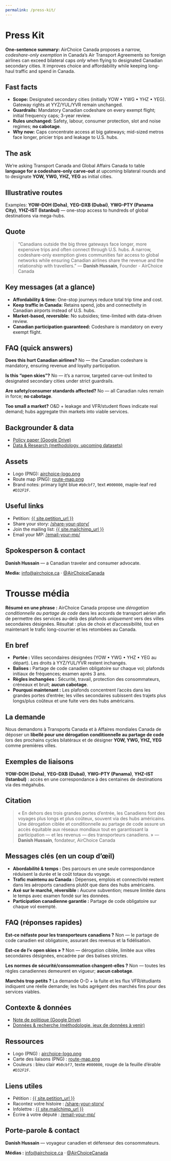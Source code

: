 ```yaml
---
permalink: /press-kit/
---
```


<div class="lang-en">
  <h1>Press Kit</h1>

  <p><strong>One-sentence summary:</strong> AirChoice Canada proposes a narrow, <em>codeshare-only exemption</em> in Canada’s Air Transport Agreements so foreign airlines can exceed bilateral caps <em>only</em> when flying to designated Canadian secondary cities. It improves choice and affordability while keeping long-haul traffic and spend in Canada.</p>

  <h2>Fast facts</h2>
  <ul>
    <li><strong>Scope:</strong> Designated secondary cities (initially YOW • YWG • YHZ • YEG). Gateway rights at YYZ/YUL/YVR remain unchanged.</li>
    <li><strong>Guardrails:</strong> Mandatory Canadian codeshare on every exempt flight; initial frequency caps; 3-year review.</li>
    <li><strong>Rules unchanged:</strong> Safety, labour, consumer protection, slot and noise regimes; <strong>no cabotage</strong>.</li>
    <li><strong>Why now:</strong> Caps concentrate access at big gateways; mid-sized metros face longer, pricier trips and leakage to U.S. hubs.</li>
  </ul>

  <h2>The ask</h2>
  <p>We’re asking Transport Canada and Global Affairs Canada to table <strong>language for a codeshare-only carve-out</strong> at upcoming bilateral rounds and to designate <strong>YOW, YWG, YHZ, YEG</strong> as initial cities.</p>

  <h2>Illustrative routes</h2>
  <p>Examples: <strong>YOW–DOH (Doha)</strong>, <strong>YEG–DXB (Dubai)</strong>, <strong>YWG–PTY (Panama City)</strong>, <strong>YHZ–IST (Istanbul)</strong> — one-stop access to hundreds of global destinations via mega-hubs.</p>

  <h2>Quote</h2>
  <blockquote>
    “Canadians outside the big three gateways face longer, more expensive trips and often connect through U.S. hubs. A narrow, codeshare-only exemption gives communities fair access to global networks while ensuring Canadian airlines share the revenue and the relationship with travellers.” — <strong>Danish Hussain</strong>, Founder - AirChoice Canada
  </blockquote>

  <h2>Key messages (at a glance)</h2>
  <ul>
    <li><strong>Affordability & time:</strong> One-stop journeys reduce total trip time and cost.</li>
    <li><strong>Keep traffic in Canada:</strong> Retains spend, jobs and connectivity in Canadian airports instead of U.S. hubs.</li>
    <li><strong>Market-based, reversible:</strong> No subsidies; time-limited with data-driven review.</li>
    <li><strong>Canadian participation guaranteed:</strong> Codeshare is mandatory on every exempt flight.</li>
  </ul>

  <h2>FAQ (quick answers)</h2>
  <p><strong>Does this hurt Canadian airlines?</strong> No — the Canadian codeshare is mandatory, ensuring revenue and loyalty participation.</p>
  <p><strong>Is this “open skies”?</strong> No — it’s a narrow, targeted carve-out limited to designated secondary cities under strict guardrails.</p>
  <p><strong>Are safety/consumer standards affected?</strong> No — all Canadian rules remain in force; <strong>no cabotage</strong>.</p>
  <p><strong>Too small a market?</strong> O&D + leakage and VFR/student flows indicate real demand; hubs aggregate thin markets into viable services.</p>

  <h2>Backgrounder & data</h2>
  <ul>
    <li><a href="{{ site.policy_paper_url }}" target="_blank" rel="noopener">Policy paper (Google Drive)</a></li>
    <li><a href="{{ '/data-research/' | relative_url }}">Data &amp; Research (methodology, upcoming datasets)</a></li>
  </ul>

  <h2>Assets</h2>
  <ul>
    <li>Logo (PNG): <a href="{{ '/assets/img/airchoice-logo.png' | relative_url }}">airchoice-logo.png</a></li>
    <li>Route map (PNG): <a href="{{ '/assets/img/route-map.png' | relative_url }}">route-map.png</a></li>
    <li>Brand notes: primary light blue <code>#b0cbf7</code>, text <code>#000000</code>, maple-leaf red <code>#D32F2F</code>.</li>
  </ul>

  <h2>Useful links</h2>
  <ul>
    <li>Petition: <a href="{{ site.petition_url }}" target="_blank" rel="noopener">{{ site.petition_url }}</a></li>
    <li>Share your story: <a href="{{ '/share-your-story/' | relative_url }}">/share-your-story/</a></li>
    <li>Join the mailing list: <a href="{{ site.mailchimp_url }}" target="_blank" rel="noopener">{{ site.mailchimp_url }}</a></li>
    <li>Email your MP: <a href="{{ '/email-your-mp/' | relative_url }}">/email-your-mp/</a></li>
  </ul>

  <h2>Spokesperson & contact</h2>
  <p><strong>Danish Hussain</strong> — a Canadian traveler and consumer advocate.</p>
  <p><strong>Media:</strong> <a href="mailto:info@airchoice.ca">info@airchoice.ca</a> · <a href="https://x.com/AirChoiceCanada" target="_blank" rel="noopener">@AirChoiceCanada</a></p>
</div>

<div class="lang-fr">
  <h1>Trousse média</h1>

  <p><strong>Résumé en une phrase&nbsp;:</strong> AirChoice Canada propose une <em>dérogation conditionnelle au partage de code</em> dans les accords de transport aérien afin de permettre des services au-delà des plafonds <em>uniquement</em> vers des villes secondaires désignées. Résultat&nbsp;: plus de choix et d’accessibilité, tout en maintenant le trafic long-courrier et les retombées au Canada.</p>

  <h2>En bref</h2>
  <ul>
    <li><strong>Portée&nbsp;:</strong> Villes secondaires désignées (YOW • YWG • YHZ • YEG au départ). Les droits à YYZ/YUL/YVR restent inchangés.</li>
    <li><strong>Balises&nbsp;:</strong> Partage de code canadien obligatoire sur chaque vol; plafonds initiaux de fréquences; examen après 3&nbsp;ans.</li>
    <li><strong>Règles inchangées&nbsp;:</strong> Sécurité, travail, protection des consommateurs, créneaux et bruit; <strong>aucun cabotage</strong>.</li>
    <li><strong>Pourquoi maintenant&nbsp;:</strong> Les plafonds concentrent l’accès dans les grandes portes d’entrée; les villes secondaires subissent des trajets plus longs/plus coûteux et une fuite vers des hubs américains.</li>
  </ul>

  <h2>La demande</h2>
  <p>Nous demandons à Transports Canada et à Affaires mondiales Canada de déposer un <strong>libellé pour une dérogation conditionnelle au partage de code</strong> lors des prochains cycles bilatéraux et de désigner <strong>YOW, YWG, YHZ, YEG</strong> comme premières villes.</p>

  <h2>Exemples de liaisons</h2>
  <p><strong>YOW–DOH (Doha)</strong>, <strong>YEG–DXB (Dubaï)</strong>, <strong>YWG–PTY (Panama)</strong>, <strong>YHZ–IST (Istanbul)</strong>&nbsp;: accès en une correspondance à des centaines de destinations via des mégahubs.</p>

  <h2>Citation</h2>
  <blockquote>
    «&nbsp;En dehors des trois grandes portes d’entrée, les Canadiens font des voyages plus longs et plus coûteux, souvent via des hubs américains. Une dérogation ciblée et conditionnelle au partage de code assure un accès équitable aux réseaux mondiaux tout en garantissant la participation — et les revenus — des transporteurs canadiens.&nbsp;» — <strong>Danish Hussain</strong>, fondateur, AirChoice Canada
  </blockquote>

  <h2>Messages clés (en un coup d’œil)</h2>
  <ul>
    <li><strong>Abordabilité & temps&nbsp;:</strong> Des parcours en une seule correspondance réduisent la durée et le coût totaux du voyage.</li>
    <li><strong>Trafic maintenu au Canada&nbsp;:</strong> Dépenses, emplois et connectivité restent dans les aéroports canadiens plutôt que dans des hubs américains.</li>
    <li><strong>Axé sur le marché, réversible&nbsp;:</strong> Aucune subvention; mesure limitée dans le temps avec examen fondé sur les données.</li>
    <li><strong>Participation canadienne garantie&nbsp;:</strong> Partage de code obligatoire sur chaque vol exempté.</li>
  </ul>

  <h2>FAQ (réponses rapides)</h2>
  <p><strong>Est-ce néfaste pour les transporteurs canadiens&nbsp;?</strong> Non — le partage de code canadien est obligatoire, assurant des revenus et la fidélisation.</p>
  <p><strong>Est-ce de l’«&nbsp;open skies&nbsp;»&nbsp;?</strong> Non — dérogation ciblée, limitée aux villes secondaires désignées, encadrée par des balises strictes.</p>
  <p><strong>Les normes de sécurité/consommation changent-elles&nbsp;?</strong> Non — toutes les règles canadiennes demeurent en vigueur; <strong>aucun cabotage</strong>.</p>
  <p><strong>Marchés trop petits&nbsp;?</strong> La demande O-D + la fuite et les flux VFR/étudiants indiquent une réelle demande; les hubs agrègent des marchés fins pour des services viables.</p>

  <h2>Contexte & données</h2>
  <ul>
    <li><a href="{{ site.policy_paper_fr_url | default: site.policy_paper_url }}" target="_blank" rel="noopener">Note de politique (Google Drive)</a></li>
    <li><a href="{{ '/data-research/' | relative_url }}">Données &amp; recherche (méthodologie, jeux de données à venir)</a></li>
  </ul>

  <h2>Ressources</h2>
  <ul>
    <li>Logo (PNG)&nbsp;: <a href="{{ '/assets/img/airchoice-logo.png' | relative_url }}">airchoice-logo.png</a></li>
    <li>Carte des liaisons (PNG)&nbsp;: <a href="{{ '/assets/img/route-map.png' | relative_url }}">route-map.png</a></li>
    <li>Couleurs&nbsp;: bleu clair <code>#b0cbf7</code>, texte <code>#000000</code>, rouge de la feuille d’érable <code>#D32F2F</code>.</li>
  </ul>

  <h2>Liens utiles</h2>
  <ul>
    <li>Pétition&nbsp;: <a href="{{ site.petition_url }}" target="_blank" rel="noopener">{{ site.petition_url }}</a></li>
    <li>Racontez votre histoire&nbsp;: <a href="{{ '/share-your-story/' | relative_url }}">/share-your-story/</a></li>
    <li>Infolettre&nbsp;: <a href="{{ site.mailchimp_url }}" target="_blank" rel="noopener">{{ site.mailchimp_url }}</a></li>
    <li>Écrire à votre député&nbsp;: <a href="{{ '/email-your-mp/' | relative_url }}">/email-your-mp/</a></li>
  </ul>

  <h2>Porte-parole & contact</h2>
  <p><strong>Danish Hussain</strong> — voyageur canadien et défenseur des consommateurs.</p>
  <p><strong>Médias&nbsp;:</strong> <a href="mailto:info@airchoice.ca">info@airchoice.ca</a> · <a href="https://x.com/AirChoiceCanada" target="_blank" rel="noopener">@AirChoiceCanada</a></p>
</div>
